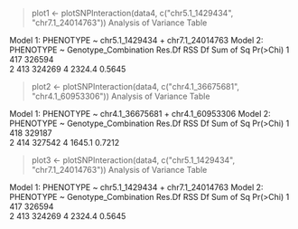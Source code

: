 > plot1 <- plotSNPInteraction(data4, c("chr5.1_1429434", "chr7.1_24014763"))
Analysis of Variance Table

Model 1: PHENOTYPE ~ chr5.1_1429434 + chr7.1_24014763
Model 2: PHENOTYPE ~ Genotype_Combination
  Res.Df    RSS Df Sum of Sq Pr(>Chi)
1    417 326594                      
2    413 324269  4    2324.4   0.5645

> plot2 <- plotSNPInteraction(data4, c("chr4.1_36675681", "chr4.1_60953306"))
Analysis of Variance Table

Model 1: PHENOTYPE ~ chr4.1_36675681 + chr4.1_60953306
Model 2: PHENOTYPE ~ Genotype_Combination
  Res.Df    RSS Df Sum of Sq Pr(>Chi)
1    418 329187                      
2    414 327542  4    1645.1   0.7212

> plot3 <- plotSNPInteraction(data4, c("chr5.1_1429434", "chr7.1_24014763"))
Analysis of Variance Table

Model 1: PHENOTYPE ~ chr5.1_1429434 + chr7.1_24014763
Model 2: PHENOTYPE ~ Genotype_Combination
  Res.Df    RSS Df Sum of Sq Pr(>Chi)
1    417 326594                      
2    413 324269  4    2324.4   0.5645